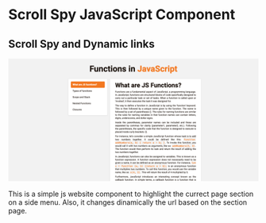 # Scroll Spy JavaScript Component

## Scroll Spy and Dynamic links

![screenshot](./images/screenshot.png)

This is a simple js website component to highlight the currect page section on a side menu. Also, it changes dinamically the url based on the section page.
